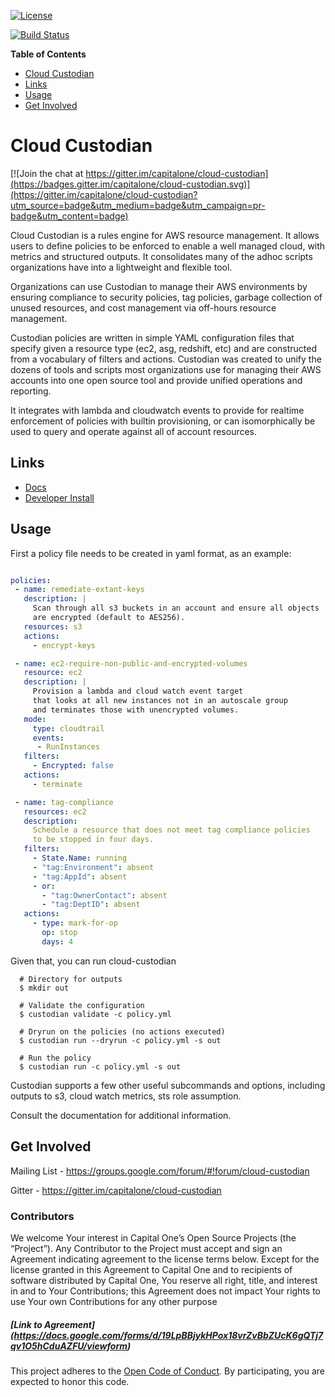 [![License](https://img.shields.io/badge/license-Apache%202-blue.svg)](https://www.apache.org/licenses/LICENSE-2.0)

[![Build Status](https://ci.cloudcustodian.io/api/badges/capitalone/cloud-custodian/status.svg)](https://ci.cloudcustodian.io/capitalone/cloud-custodian)

<!-- markdown-toc start - Don't edit this section. Run M-x markdown-toc-generate-toc again -->
**Table of Contents**
 - [Cloud Custodian](#cloud-custodian)
 - [Links](#links)
 - [Usage](#usage)
 - [Get Involved](#get-involved)

<!-- markdown-toc end -->

# Cloud Custodian

[![Join the chat at https://gitter.im/capitalone/cloud-custodian](https://badges.gitter.im/capitalone/cloud-custodian.svg)](https://gitter.im/capitalone/cloud-custodian?utm_source=badge&utm_medium=badge&utm_campaign=pr-badge&utm_content=badge)

Cloud Custodian is a rules engine for AWS resource management. It
allows users to define policies to be enforced to enable a well
managed cloud, with metrics and structured outputs. It consolidates
many of the adhoc scripts organizations have into a lightweight
and flexible tool.

Organizations can use Custodian to manage their AWS environments by
ensuring compliance to security policies, tag policies, garbage
collection of unused resources, and cost management via off-hours
resource management.

Custodian policies are written in simple YAML configuration files that
specify given a resource type (ec2, asg, redshift, etc) and are
constructed from a vocabulary of filters and actions. Custodian was
created to unify the dozens of tools and scripts most organizations
use for managing their AWS accounts into one open source tool and
provide unified operations and reporting.

It integrates with lambda and cloudwatch events to provide for
realtime enforcement of policies with builtin provisioning, or can
isomorphically be used to query and operate against all of account
resources.


## Links

- [Docs](http://www.capitalone.io/cloud-custodian/)
- [Developer Install](http://www.capitalone.io/cloud-custodian/quickstart/developer.html)


## Usage

First a policy file needs to be created in yaml format, as an example:


```yaml

policies:
 - name: remediate-extant-keys
   description: |
     Scan through all s3 buckets in an account and ensure all objects
     are encrypted (default to AES256).  
   resources: s3
   actions:
     - encrypt-keys

 - name: ec2-require-non-public-and-encrypted-volumes
   resource: ec2 
   description: |
     Provision a lambda and cloud watch event target
     that looks at all new instances not in an autoscale group
     and terminates those with unencrypted volumes.
   mode:
     type: cloudtrail	
     events:
  	  - RunInstances
   filters:
     - Encrypted: false
   actions:
     - terminate

 - name: tag-compliance
   resources: ec2
   description:
     Schedule a resource that does not meet tag compliance policies
     to be stopped in four days.
   filters:
     - State.Name: running
     - "tag:Environment": absent
     - "tag:AppId": absent
     - or:
       - "tag:OwnerContact": absent
       - "tag:DeptID": absent
   actions:
     - type: mark-for-op
       op: stop
       days: 4

```

Given that, you can run cloud-custodian 

```shell
  # Directory for outputs
  $ mkdir out

  # Validate the configuration
  $ custodian validate -c policy.yml

  # Dryrun on the policies (no actions executed)
  $ custodian run --dryrun -c policy.yml -s out

  # Run the policy 
  $ custodian run -c policy.yml -s out
```
  
Custodian supports a few other useful subcommands and options, including
outputs to s3, cloud watch metrics, sts role assumption.


Consult the documentation for additional information.

## Get Involved

Mailing List - https://groups.google.com/forum/#!forum/cloud-custodian

Gitter - https://gitter.im/capitalone/cloud-custodian


### Contributors

We welcome Your interest in Capital One’s Open Source Projects (the
“Project”). Any Contributor to the Project must accept and sign an
Agreement indicating agreement to the license terms below. Except for
the license granted in this Agreement to Capital One and to recipients
of software distributed by Capital One, You reserve all right, title,
and interest in and to Your Contributions; this Agreement does not
impact Your rights to use Your own Contributions for any other purpose

##### [Link to Agreement] (https://docs.google.com/forms/d/19LpBBjykHPox18vrZvBbZUcK6gQTj7qv1O5hCduAZFU/viewform)

This project adheres to the
[Open Code of Conduct][code-of-conduct]. By participating, you are
expected to honor this code.

[code-of-conduct]: http://www.capitalone.io/codeofconduct/
